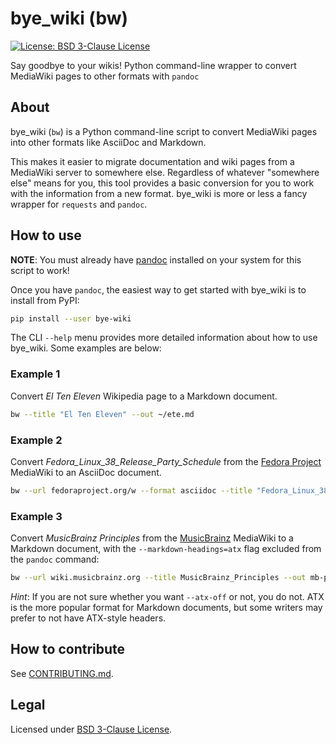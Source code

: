 bye_wiki (bw)
=============

[![License: BSD 3-Clause License][1]][2]

Say goodbye to your wikis!
Python command-line wrapper to convert MediaWiki pages to other formats with `pandoc`


## About

bye_wiki (`bw`) is a Python command-line script to convert MediaWiki pages into other formats like AsciiDoc and Markdown.

This makes it easier to migrate documentation and wiki pages from a MediaWiki server to somewhere else.
Regardless of whatever "somewhere else" means for you, this tool provides a basic conversion for you to work with the information from a new format.
bye_wiki is more or less a fancy wrapper for `requests` and `pandoc`.


## How to use

**NOTE**:
You must already have [pandoc][3] installed on your system for this script to work!

Once you have `pandoc`, the easiest way to get started with bye_wiki is to install from PyPI:

```sh
pip install --user bye-wiki
```

The CLI `--help` menu provides more detailed information about how to use bye_wiki.
Some examples are below:

### Example 1

Convert _El Ten Eleven_ Wikipedia page to a Markdown document.

```sh
bw --title "El Ten Eleven" --out ~/ete.md
```

### Example 2

Convert _Fedora_Linux_38_Release_Party_Schedule_ from the [Fedora Project][4] MediaWiki to an AsciiDoc document.

```sh
bw --url fedoraproject.org/w --format asciidoc --title "Fedora_Linux_38_Release_Party_Schedule" --out licensing.adoc
```

### Example 3

Convert _MusicBrainz Principles_ from the [MusicBrainz][5] MediaWiki to a Markdown document, with the `--markdown-headings=atx` flag excluded from the `pandoc` command:

```sh
bw --url wiki.musicbrainz.org --title MusicBrainz_Principles --out mb-principles.md --atx-off
```

_Hint_:
If you are not sure whether you want `--atx-off` or not, you do not.
ATX is the more popular format for Markdown documents, but some writers may prefer to not have ATX-style headers.


## How to contribute

See [CONTRIBUTING.md][6].


## Legal

Licensed under [BSD 3-Clause License][2].

[1]: https://img.shields.io/badge/License-BSD%203--Clause-blue.svg
[2]: https://opensource.org/licenses/BSD-3-Clause "BSD-3-Clause License - opensource.org"
[3]: https://pandoc.org/
[4]: https://getfedora.org
[5]: https://musicbrainz.org
[6]: https://github.com/jwflory/bw/blob/main/.github/CONTRIBUTING.md "How to contribute to the project"
